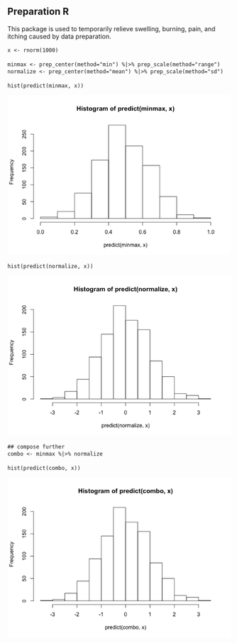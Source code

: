 Preparation R
-------------

This package is used to temporarily relieve swelling, burning, pain, and
itching caused by data preparation.

    x <- rnorm(1000)

    minmax <- prep_center(method="min") %|>% prep_scale(method="range")
    normalize <- prep_center(method="mean") %|>% prep_scale(method="sd")

    hist(predict(minmax, x))

![](readme_files/figure-markdown_strict/unnamed-chunk-1-1.png)

    hist(predict(normalize, x))

![](readme_files/figure-markdown_strict/unnamed-chunk-1-2.png)

    ## compose further
    combo <- minmax %|>% normalize

    hist(predict(combo, x))

![](readme_files/figure-markdown_strict/unnamed-chunk-1-3.png)
